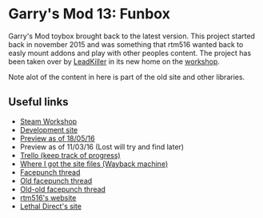 # Garry's Mod 13: Funbox
Garry's Mod toybox brought back to the latest version.
This project started back in november 2015 and was something that rtm516 wanted back to easly mount addons and play with other peoples content.
The project has been taken over by [LeadKiller](http://steamcommunity.com/id/LeadKiller/) in its new home on the [workshop](http://steamcommunity.com/sharedfiles/filedetails/?id=837437572).

Note alot of the content in here is part of the old site and other libraries.

## Useful links
- [Steam Workshop](http://steamcommunity.com/sharedfiles/filedetails/?id=837437572)
- [Development site](http://funbox.lethal-direct.com/ingame/)
- [Preview as of 18/05/16](https://www.youtube.com/watch?v=UuW6HVLQL1I)
- Preview as of 11/03/16 (Lost will try and find later)
- [Trello (keep track of progress)](https://trello.com/b/MFfdCxaD/garry-s-mod-13-toybox)
- [Where I got the site files (Wayback machine)](http://web.archive.org/web/*/http://toybox.garrysmod.com/)
- [Facepunch thread](https://facepunch.com/showthread.php?t=1561002)
- [Old facepunch thread](https://facepunch.com/showthread.php?t=1510102)
- [Old-old facepunch thread](https://facepunch.com/showthread.php?t=1509545)
- [rtm516's website](https://rtm516.co.uk/)
- [Lethal Direct's site](https://lethal-direct.com/)
